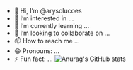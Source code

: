 - 👋 Hi, I’m @arysolucoes
- 👀 I’m interested in ...
- 🌱 I’m currently learning ...
- 💞️ I’m looking to collaborate on ...
- 📫 How to reach me ...
- 😄 Pronouns: ...
- ⚡ Fun fact: ...
![Anurag's GitHub stats](https://github-readme-stats.vercel.app/api?username=arysolucoes&show=reviews,discussions_started,discussions_answered,prs_merged,prs_merged_percentage)
<!---
arysolucoes/arysolucoes is a ✨ special ✨ repository because its `README.md` (this file) appears on your GitHub profile.
You can click the Preview link to take a look at your changes.
--->
